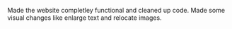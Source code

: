 Made the website completley functional and cleaned up code. Made some visual changes like enlarge text and relocate images.